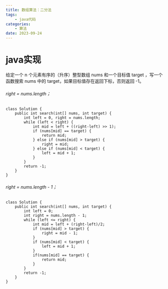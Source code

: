 ```yaml
---
title: 数组算法：二分法
tags: 
	- java代码
categories: 
	- 算法
date: 2023-09-24	
---
```


# java实现
给定一个 n 个元素有序的（升序）整型数组 nums 和一个目标值 target  ，写一个函数搜索 nums 中的 target，如果目标值存在返回下标，否则返回 -1。

###### right = nums.length；
```
class Solution {
    public int search(int[] nums, int target) {
        int left = 0, right = nums.length;
        while (left < right) {
            int mid = left + ((right-left) >> 1);
            if (nums[mid] == target) {
                return mid;
            } else if (nums[mid] > target) {
                right = mid;
            } else if (nums[mid] < target) {
                left = mid + 1;
            }
        }
        return -1;    
    }
}
```
###### right = nums.length - 1；
```
class Solution {
    public int search(int[] nums, int target) {
        int left = 0;
        int right = nums.length - 1;
        while (left <= right) {
            int mid = left + (right-left)/2;
            if (nums[mid] > target) {
                right = mid - 1;
            }
            if (nums[mid] < target) {
                left = mid + 1;
            }
            if(nums[mid] == target) {
                return mid;
            }
        }
        return -1;    
    }
}
```

